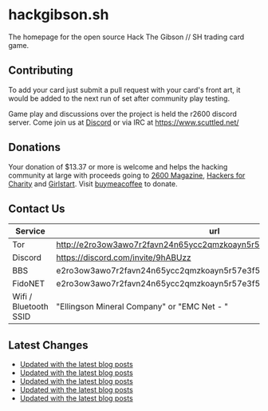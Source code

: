 # hackgibson.sh
The homepage for the open source Hack The Gibson // SH trading card game.


## Contributing

To add your card just submit a pull request with your card's front art, it would be added to the next run of set after community play testing.

Game play and discussions over the project is held the r2600 discord server. Come join us at [Discord](https://discord.com/invite/9hABUzz) or via IRC at https://www.scuttled.net/


## Donations

Your donation of $13.37 or more is welcome and helps the hacking community at large with proceeds going to [2600 Magazine](https://2600.com/), [Hackers for Charity](https://hackersforcharity.org) and [Girlstart](https://girlstart.org).  Visit [buymeacoffee](https://www.buymeacoffee.com/hackgibson.sh) to donate.


## Contact Us

Service | url
-|-
Tor | http://e2ro3ow3awo7r2favn24n65ycc2qmzkoayn5r57e3f56nvjwdcgg32ad.onion
Discord | https://discord.com/invite/9hABUzz
BBS | e2ro3ow3awo7r2favn24n65ycc2qmzkoayn5r57e3f56nvjwdcgg32ad.onion:23
FidoNET | e2ro3ow3awo7r2favn24n65ycc2qmzkoayn5r57e3f56nvjwdcgg32ad.onion:24554
Wifi / Bluetooth SSID | "Ellingson Mineral Company" or "EMC Net - <fidonet address>"

## Latest Changes
<!-- BLOG-POST-LIST:START -->
- [Updated with the latest blog posts](https://github.com/DFW2600/hackgibson.sh/commit/2020592f95caf347477a2eee49e14f4d1ad69b4c)
- [Updated with the latest blog posts](https://github.com/DFW2600/hackgibson.sh/commit/c7152d5b734fed70c6859d97efc84eb590c6f5f8)
- [Updated with the latest blog posts](https://github.com/DFW2600/hackgibson.sh/commit/5ea9334ef861e70b7197000f47bf102b3aa11cd6)
- [Updated with the latest blog posts](https://github.com/DFW2600/hackgibson.sh/commit/545bd37d3c5c8a71754c3f010a1adbd51c8c31b1)
- [Updated with the latest blog posts](https://github.com/DFW2600/hackgibson.sh/commit/6822d760660664aafbe72031d4a2d6aac30b1342)
<!-- BLOG-POST-LIST:END -->
